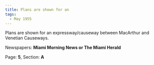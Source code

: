 ```yaml
---  
title: Plans are shown for an  
tags:  
  - May 1955  
---  
```

  
Plans are shown for an expressway/causeway between MacArthur and Venetian Causeways.  
  
Newspapers: **Miami Morning News or The Miami Herald**  
  
Page: **5**, Section: **A** 
